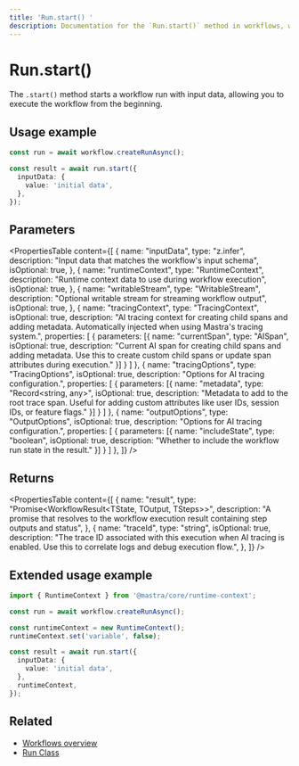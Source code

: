 ```yaml
---
title: 'Run.start() '
description: Documentation for the `Run.start()` method in workflows, which starts a workflow run with input data.
---
```


# Run.start()

The `.start()` method starts a workflow run with input data, allowing you to execute the workflow from the beginning.

## Usage example

```typescript showLineNumbers copy
const run = await workflow.createRunAsync();

const result = await run.start({
  inputData: {
    value: 'initial data',
  },
});
```

## Parameters

<PropertiesTable
content={[
{
name: "inputData",
type: "z.infer<TInput>",
description: "Input data that matches the workflow's input schema",
isOptional: true,
},
{
name: "runtimeContext",
type: "RuntimeContext",
description: "Runtime context data to use during workflow execution",
isOptional: true,
},
{
name: "writableStream",
type: "WritableStream<ChunkType>",
description: "Optional writable stream for streaming workflow output",
isOptional: true,
},
{
name: "tracingContext",
type: "TracingContext",
isOptional: true,
description: "AI tracing context for creating child spans and adding metadata. Automatically injected when using Mastra's tracing system.",
properties: [
{
parameters: [{
name: "currentSpan",
type: "AISpan",
isOptional: true,
description: "Current AI span for creating child spans and adding metadata. Use this to create custom child spans or update span attributes during execution."
}]
}
]
},
{
name: "tracingOptions",
type: "TracingOptions",
isOptional: true,
description: "Options for AI tracing configuration.",
properties: [
{
parameters: [{
name: "metadata",
type: "Record<string, any>",
isOptional: true,
description: "Metadata to add to the root trace span. Useful for adding custom attributes like user IDs, session IDs, or feature flags."
}]
}
]
},
{
name: "outputOptions",
type: "OutputOptions",
isOptional: true,
description: "Options for AI tracing configuration.",
properties: [
{
parameters: [{
name: "includeState",
type: "boolean",
isOptional: true,
description: "Whether to include the workflow run state in the result."
}]
}
]
},
]}
/>

## Returns

<PropertiesTable
content={[
{
name: "result",
type: "Promise<WorkflowResult<TState, TOutput, TSteps>>",
description: "A promise that resolves to the workflow execution result containing step outputs and status",
},
{
name: "traceId",
type: "string",
isOptional: true,
description: "The trace ID associated with this execution when AI tracing is enabled. Use this to correlate logs and debug execution flow.",
},
]}
/>

## Extended usage example

```typescript showLineNumbers copy
import { RuntimeContext } from '@mastra/core/runtime-context';

const run = await workflow.createRunAsync();

const runtimeContext = new RuntimeContext();
runtimeContext.set('variable', false);

const result = await run.start({
  inputData: {
    value: 'initial data',
  },
  runtimeContext,
});
```

## Related

- [Workflows overview](/docs/workflows/overview)
- [Run Class](../run)
